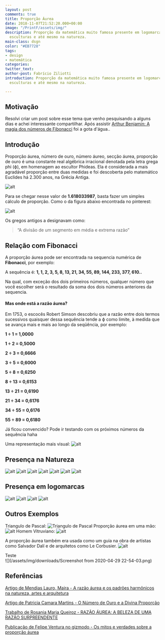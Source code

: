 ```yaml
---
layout: post
comments: true
title: Proporção Áurea
date: 2018-11-07T21:52:20.000+00:00
image: "/PrintF/assets/img/"
description: Proporção da matemática muito famosa presente em logomarcas, pinturas,
  esculturas e até mesmo na natureza.
main-class: dsgn
color: "#EB7728"
tags:
- design
- matemática
categories: 
twitter_text: 
author-post: Fabrício Ziliotti
introduction: Proporção da matemática muito famosa presente em logomarcas, pinturas,
  esculturas e até mesmo na natureza.

---
```

## Motivação

Resolvi criar um post sobre esse tema que venho pesquisando a alguns dias e achei interessante compartilhar. Após assistir [Arthur Benjamin: A magia dos números de Fibonacci](https://www.youtube.com/watch?v=SjSHVDfXHQ4) foi a gota d'água..

## Introdução

Proporção áurea, número de ouro, número áureo, secção áurea, proporção de ouro é uma constante real algébrica irracional denotada pela letra grega phi (ϕ), em homenagem ao escultor Phideas.
Ela é considerada a mais agradável proporção entre duas medidas e foi descoberta pelo matemático Euclides há 2.300 anos, na Grécia Antiga.

![alt](/PrintF/assets/img/design/propAurea.png)

Para se chegar nesse valor de **1.618033987**, basta fazer um simples cálculo de proporção. Como o da figura abaixo encontrada no pinterest:

![alt](/PrintF/assets/img/design/calculoPropAurea.jpg)

Os gregos antigos a designavam como:

> “A divisão de um segmento em média e extrema razão”

## Relação com Fibonacci

A proporção áurea pode ser encontrada na sequencia numérica de **Fibonacci**, por exemplo:

A sequência é:
**1, 1, 2, 3, 5, 8, 13, 21, 34, 55, 89, 144, 233, 377, 610..**

Na qual, com exceção dos dois primeiros números, qualquer número que você escolher será o resultado da soma dos dois números anteriores da sequencia.

#### Mas onde está a razão áurea?

Em 1753, o escocês Robert Simson descobriu que a razão entre dois
termos sucessivos quaisquer dessa sequência tende a ϕ como limite, à medida que se avança mais e mais ao longo da seqüência, por exemplo:

**1 ÷ 1 = 1,0000**

**1 ÷ 2 = 0,5000**

**2 ÷ 3 = 0,6666**

**3 ÷ 5 = 0,6000**

**5 ÷ 8 = 0,6250**

**8 ÷ 13 = 0,6153**

**13 ÷ 21 = 0,6190**

**21 ÷ 34 = 0,6176**

**34 ÷ 55 = 0,6176**

**55 ÷ 89 = 0,6180**

Já ficou convencido? Pode ir testando com os próximos números da sequência haha

Uma representação mais visual:
![alt](/PrintF/assets/img/design/propAurea18.jpg)

## Presença na Natureza

![alt](/PrintF/assets/img/design/propAurea01.jpg)
![alt](/PrintF/assets/img/design/propAurea02.jpg)
![alt](/PrintF/assets/img/design/propAurea03.jpg)
![alt](/PrintF/assets/img/design/propAurea04.jpg)
![alt](/PrintF/assets/img/design/propAurea05.jpg)
![alt](/PrintF/assets/img/design/propAurea06.jpg)
![alt](/PrintF/assets/img/design/propAurea07.jpg)

## Presença em logomarcas

![alt](/PrintF/assets/img/design/propAurea10.jpg)
![alt](/PrintF/assets/img/design/propAurea11.jpg)
![alt](/PrintF/assets/img/design/propAurea12.jpg)
![alt](/PrintF/assets/img/design/propAurea15.png)

## Outros Exemplos

Triangulo de Pascal:
![Triangulo de Pascal](/PrintF/assets/img/design/propAurea17.png)
Proporção áurea em uma mão:
![alt](/PrintF/assets/img/design/propAurea19.jpg)
Homem Vitruviano:
![alt](/PrintF/assets/img/design/propAurea20.png)

A proporção áurea também era usada como um guia na obra de artistas como Salvador Dalí e de arquitetos como Le Corbusier.
![alt](/PrintF/assets/img/design/propAurea20.jpg)

Teste  
![](/assets/img/downloads/Screenshot from 2020-04-29 22-54-03.png)

## Referências

[Artigo de Mendias Lauro, Maira - A razão áurea e os padrões harmônicos na natureza, artes e arquitetura](http://www.redalyc.org/pdf/810/81000304.pdf)

[Artigo de Patricia Camara Martins - O Número de Ouro e a Divina Proporção ](http://projetos.unioeste.br/cursos/cascavel/matematica/xxiisam/artigos/20.pdf)

[Trabalho de Rosania Maria Queiroz - RAZÃO ÁUREA: A BELEZA DE UMA RAZÃO SURPREENDENTE  ](http://www.uel.br/projetos/matessencial/superior/pde/rosania-razao-aurea.pdf)

[Publicação de Felipe Ventura no gizmodo - Os mitos e verdades sobre a proporção áurea](https://gizmodo.uol.com.br/mitos-proporcao-aurea/)